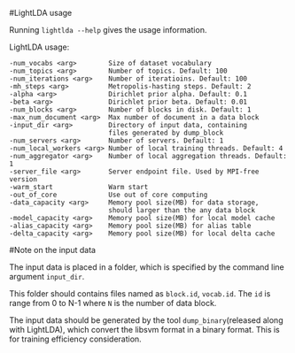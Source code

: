 #LightLDA usage

Running ```lightlda --help``` gives the usage information.

LightLDA usage: 
```
-num_vocabs <arg>        Size of dataset vocabulary 
-num_topics <arg>        Number of topics. Default: 100
-num_iterations <arg>    Number of iteratioins. Default: 100
-mh_steps <arg>          Metropolis-hasting steps. Default: 2
-alpha <arg>             Dirichlet prior alpha. Default: 0.1
-beta <arg>              Dirichlet prior beta. Default: 0.01
-num_blocks <arg>        Number of blocks in disk. Default: 1
-max_num_document <arg>  Max number of document in a data block 
-input_dir <arg>         Directory of input data, containing
                         files generated by dump_block 
-num_servers <arg>       Number of servers. Default: 1
-num_local_workers <arg> Number of local training threads. Default: 4
-num_aggregator <arg>    Number of local aggregation threads. Default: 1
-server_file <arg>       Server endpoint file. Used by MPI-free version
-warm_start              Warm start 
-out_of_core             Use out of core computing 
-data_capacity <arg>     Memory pool size(MB) for data storage, 
                         should larger than the any data block
-model_capacity <arg>    Memory pool size(MB) for local model cache
-alias_capacity <arg>    Memory pool size(MB) for alias table 
-delta_capacity <arg>    Memory pool size(MB) for local delta cache
```
#Note on the input data 

The input data is placed in a folder, which is specified by the command line argument ```input_dir```. 

This folder should contains files named as ```block.id```, ```vocab.id```. The ```id``` is range from 0 to N-1 where ```N``` is the number of data block.

The input data should be generated by the tool ```dump_binary```(released along with LightLDA), which convert the libsvm format in a binary format. This is for training efficiency consideration.

